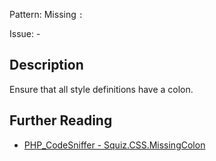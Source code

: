 Pattern: Missing `:`

Issue: -

## Description

Ensure that all style definitions have a colon.

## Further Reading

* [PHP_CodeSniffer - Squiz.CSS.MissingColon](https://github.com/squizlabs/PHP_CodeSniffer/blob/master/src/Standards/Squiz/Sniffs/CSS/MissingColonSniff.php)
